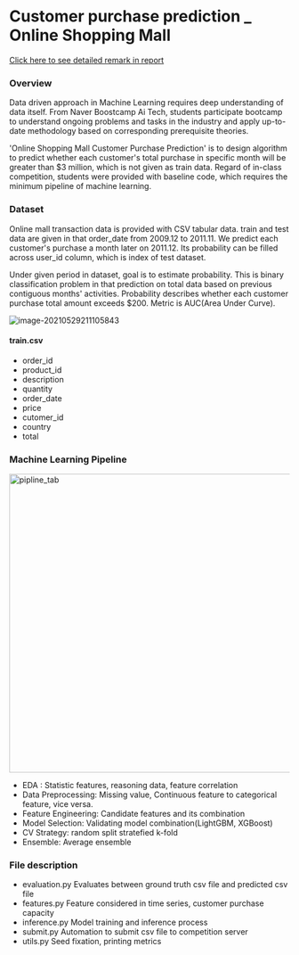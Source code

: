 # Customer purchase prediction _ Online Shopping Mall

[Click here to see detailed remark in report]('./wrapup/wrap_up.pdf')

### Overview

Data driven approach in Machine Learning requires deep understanding of data itself. From Naver Boostcamp Ai Tech, students participate bootcamp to understand ongoing problems and tasks in the industry and apply up-to-date methodology based on corresponding prerequisite theories. 

'Online Shopping Mall Customer Purchase Prediction' is to design algorithm to predict whether each customer's total purchase in specific month will be greater than $3 million, which is not given as train data. Regard of in-class competition, students were provided with baseline code, which requires the minimum pipeline of machine learning.



### Dataset

Online mall transaction data is provided with CSV tabular data. train and test data are given in that order_date from 2009.12 to 2011.11. We predict each customer's purchase a month later on 2011.12. Its probability can be filled across user_id column, which is index of test dataset.

Under given period in dataset, goal is to estimate probability. This is binary classification problem in that prediction on total data based on previous contiguous months' activities. Probability describes whether each customer purchase total amount exceeds $200. Metric is AUC(Area Under Curve).

![image-20210529211105843](https://user-images.githubusercontent.com/28102768/120107500-31d47c00-c19c-11eb-91ce-e9e7e2372be3.png)

#### train.csv

* order_id
* product_id
* description
* quantity
* order_date
* price
* cutomer_id
* country
* total



### Machine Learning Pipeline

<img width="536" alt="pipline_tab" src="https://user-images.githubusercontent.com/28102768/120107459-0e113600-c19c-11eb-96b7-0ea515aec5c0.PNG">

* EDA : Statistic features, reasoning data, feature correlation
* Data Preprocessing: Missing value, Continuous feature to categorical feature, vice versa.
* Feature Engineering: Candidate features and its combination
* Model Selection: Validating model combination(LightGBM, XGBoost)
* CV Strategy: random split stratefied k-fold
* Ensemble: Average ensemble



### File description

* evaluation.py
  Evaluates between ground truth csv file and predicted csv file
* features.py
  Feature considered in time series, customer purchase capacity
* inference.py
  Model training and inference process
* submit.py
  Automation to submit csv file to competition server
* utils.py
  Seed fixation, printing metrics